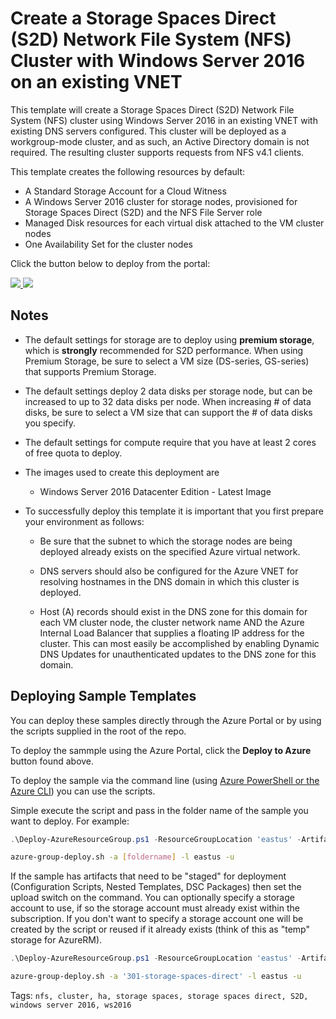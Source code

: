 # Create a Storage Spaces Direct (S2D) Network File System (NFS) Cluster with Windows Server 2016 on an existing VNET
This template will create a Storage Spaces Direct (S2D) Network File System (NFS) cluster using Windows Server 2016 in an existing VNET with existing DNS servers configured.  This cluster will be deployed as a workgroup-mode cluster, and as such, an Active Directory domain is not required.  The resulting cluster supports requests from NFS v4.1 clients.

This template creates the following resources by default:

+   A Standard Storage Account for a Cloud Witness
+	A Windows Server 2016 cluster for storage nodes, provisioned for Storage Spaces Direct (S2D) and the NFS File Server role
+   Managed Disk resources for each virtual disk attached to the VM cluster nodes
+	One Availability Set for the cluster nodes

Click the button below to deploy from the portal:

<a href="https://portal.azure.com/#create/Microsoft.Template/uri/https%3A%2F%2Fraw.githubusercontent.com%2Frobotechredmond%2F301-nfs-storage-spaces-direct-md%2Fmaster%2Fazuredeploy.json" target="_blank">
    <img src="http://azuredeploy.net/deploybutton.png"/>
</a>
<a href="http://armviz.io/#/?load=https%3A%2F%2Fraw.githubusercontent.com%2Frobotechredmond%2F301-nfs-storage-spaces-direct-md%2Fmaster%2Fazuredeploy.json" target="_blank">
    <img src="http://armviz.io/visualizebutton.png"/>
</a>

## Notes

+	The default settings for storage are to deploy using **premium storage**, which is **strongly** recommended for S2D performance.  When using Premium Storage, be sure to select a VM size (DS-series, GS-series) that supports Premium Storage.

+   The default settings deploy 2 data disks per storage node, but can be increased to up to 32 data disks per node.  When increasing # of data disks, be sure to select a VM size that can support the # of data disks you specify.

+ 	The default settings for compute require that you have at least 2 cores of free quota to deploy.

+ 	The images used to create this deployment are
	+ 	Windows Server 2016 Datacenter Edition - Latest Image

+	To successfully deploy this template it is important that you first prepare your environment as follows:

    +   Be sure that the subnet to which the storage nodes are being deployed already exists on the specified Azure virtual network.

    +   DNS servers should also be configured for the Azure VNET for resolving hostnames in the DNS domain in which this cluster is deployed.  
    
    +   Host (A) records should exist in the DNS zone for this domain for each VM cluster node, the cluster network name AND the Azure Internal Load Balancer that supplies a floating IP address for the cluster.  This can most easily be accomplished by enabling Dynamic DNS Updates for unauthenticated updates to the DNS zone for this domain.
    
## Deploying Sample Templates

You can deploy these samples directly through the Azure Portal or by using the scripts supplied in the root of the repo.

To deploy the sammple using the Azure Portal, click the **Deploy to Azure** button found above.

To deploy the sample via the command line (using [Azure PowerShell or the Azure CLI](https://azure.microsoft.com/en-us/downloads/)) you can use the scripts.

Simple execute the script and pass in the folder name of the sample you want to deploy.  For example:

```PowerShell
.\Deploy-AzureResourceGroup.ps1 -ResourceGroupLocation 'eastus' -ArtifactsStagingDirectory '[foldername]'
```
```bash
azure-group-deploy.sh -a [foldername] -l eastus -u
```
If the sample has artifacts that need to be "staged" for deployment (Configuration Scripts, Nested Templates, DSC Packages) then set the upload switch on the command.
You can optionally specify a storage account to use, if so the storage account must already exist within the subscription.  If you don't want to specify a storage account
one will be created by the script or reused if it already exists (think of this as "temp" storage for AzureRM).

```PowerShell
.\Deploy-AzureResourceGroup.ps1 -ResourceGroupLocation 'eastus' -ArtifactsStagingDirectory '301-storage-spaces-direct' -UploadArtifacts 
```
```bash
azure-group-deploy.sh -a '301-storage-spaces-direct' -l eastus -u
```

Tags: ``nfs, cluster, ha, storage spaces, storage spaces direct, S2D, windows server 2016, ws2016``
